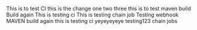 This is to test CI
this is the change
one two three
this is to test maven build
Build again
This is testing ci
This is testing chain job
Testing webhook
MAVEN
build again
this is testing ci
yeyeyeyeye
testing123
chain jobs
